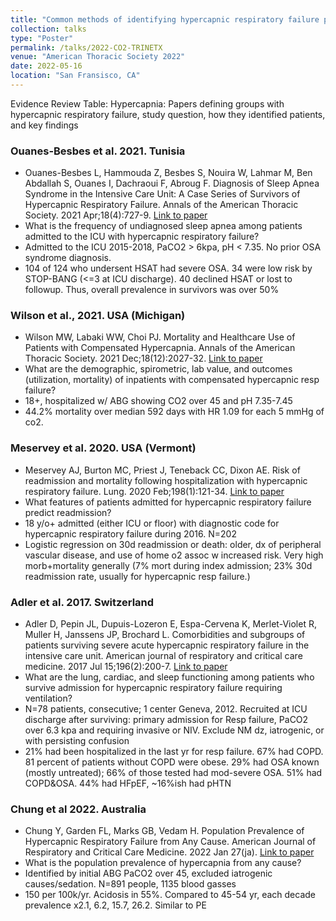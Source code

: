 ```yaml
---
title: "Common methods of identifying hypercapnic respiratory failure produce meaningfully different cohorts. Brian W Locke, Krishna M Sundar, Jeanette Brown, Ramkiran Gouripeddi."
collection: talks
type: "Poster"
permalink: /talks/2022-CO2-TRINETX
venue: "American Thoracic Society 2022"
date: 2022-05-16
location: "San Fransisco, CA"
---
```


Evidence Review Table: Hypercapnia: Papers defining groups with hypercapnic respiratory failure, study question, how they identified patients, and key findings

### Ouanes-Besbes et al. 2021. Tunisia
*	Ouanes-Besbes L, Hammouda Z, Besbes S, Nouira W, Lahmar M, Ben Abdallah S, Ouanes I, Dachraoui F, Abroug F. Diagnosis of Sleep Apnea Syndrome in the Intensive Care Unit: A Case Series of Survivors of Hypercapnic Respiratory Failure. Annals of the American Thoracic Society. 2021 Apr;18(4):727-9. [Link to paper](https://www.atsjournals.org/doi/full/10.1513/AnnalsATS.202005-425RL)
*	What is the frequency of undiagnosed sleep apnea among patients admitted to the ICU with hypercapnic respiratory failure?
*	Admitted to the ICU 2015-2018, PaCO2 > 6kpa, pH < 7.35. No prior OSA syndrome diagnosis.
*	104 of 124 who undersent HSAT had severe OSA. 34 were low risk by STOP-BANG (<=3 at ICU discharge). 40 declined HSAT or lost to followup. Thus, overall prevalence in survivors was over 50%

### Wilson et al., 2021. USA (Michigan)
*	Wilson MW, Labaki WW, Choi PJ. Mortality and Healthcare Use of Patients with Compensated Hypercapnia. Annals of the American Thoracic Society. 2021 Dec;18(12):2027-32. [Link to paper](https://www.atsjournals.org/doi/abs/10.1513/AnnalsATS.202009-1197OC)
*	What are the demographic, spirometric, lab value, and outcomes (utilization, mortality) of inpatients with compensated hypercapnic resp failure?
*	18+, hospitalized w/ ABG showing CO2 over 45 and pH 7.35-7.45
*	44.2% mortality over median 592 days with HR 1.09 for each 5 mmHg of co2.

### Meservey et al. 2020. USA (Vermont)
*	Meservey AJ, Burton MC, Priest J, Teneback CC, Dixon AE. Risk of readmission and mortality following hospitalization with hypercapnic respiratory failure. Lung. 2020 Feb;198(1):121-34. [Link to paper](https://link.springer.com/article/10.1007/s00408-019-00300-w)
*	What features of patients admitted for hypercapnic respiratory failure predict readmission?
*	18 y/o+ admitted (either ICU or floor) with diagnostic code for hypercapnic respiratory failure during 2016. N=202
*	Logistic regression on 30d readmission or death: older, dx of peripheral vascular disease, and use of home o2 assoc w increased risk. Very high morb+mortality generally (7% mort during index admission; 23% 30d readmission rate, usually for hypercapnic resp failure.)

### Adler et al. 2017. Switzerland
*	Adler D, Pepin JL, Dupuis-Lozeron E, Espa-Cervena K, Merlet-Violet R, Muller H, Janssens JP, Brochard L. Comorbidities and subgroups of patients surviving severe acute hypercapnic respiratory failure in the intensive care unit. American journal of respiratory and critical care medicine. 2017 Jul 15;196(2):200-7. [Link to paper](https://www.atsjournals.org/doi/10.1164/rccm.201608-1666OC)
*	What are the lung, cardiac, and sleep functioning among patients who survive admission for hypercapnic respiratory failure requiring ventilation?
*	N=78 patients, consecutive; 1 center Geneva, 2012. Recruited at ICU discharge after surviving: primary admission for Resp failure, PaCO2 over 6.3 kpa and requiring invasive or NIV. Exclude NM dz, iatrogenic, or with persisting confusion
*	21% had been hospitalized in the last yr for resp failure. 67% had COPD. 81 percent of patients without COPD were obese. 29% had OSA known (mostly untreated); 66% of those tested had mod-severe OSA. 51% had COPD&OSA. 44% had HFpEF, ~16%ish had pHTN

### Chung et al 2022. Australia
*	Chung Y, Garden FL, Marks GB, Vedam H. Population Prevalence of Hypercapnic Respiratory Failure from Any Cause. American Journal of Respiratory and Critical Care Medicine. 2022 Jan 27(ja). [Link to paper](https://www.atsjournals.org/doi/abs/10.1164/rccm.202108-1912LE)
*	What is the population prevalence of hypercapnia from any cause?
*	Identified by initial ABG PaCO2 over 45, excluded iatrogenic causes/sedation. N=891 people, 1135 blood gasses
*	150 per 100k/yr. Acidosis in 55%. Compared to 45-54 yr, each decade prevalence x2.1, 6.2, 15.7, 26.2. Similar to PE
